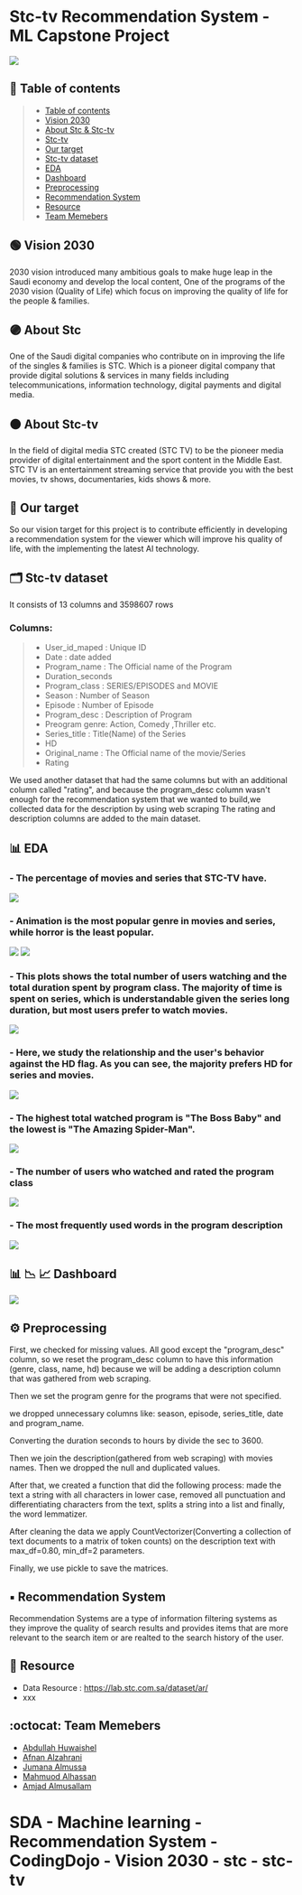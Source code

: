 # Stc-tv Recommendation System - ML Capstone Project


<img src="https://drive.google.com/uc?export=view&id=14pxZ2LMX6Yvn3NrDHi5cluWCldARvKR0"/>


## :round_pushpin: Table of contents
> * [Table of contents](#round_pushpin-table-of-contents)
> * [Vision 2030](#green_circle-vision-2030)
> * [About Stc & Stc-tv](#purple_circleabout-stc)
> * [Stc-tv](#orange_circle-about-stc-tv)
> * [Our target](#dartour-target)
> * [Stc-tv dataset](#card_index_dividersstc-tv-dataset)
> * [EDA](#bar_charteda)
> * [Dashboard](#bar_chartchart_with_downwards_trendchart_with_upwards_trenddashboard)
> * [Preprocessing](#gear-preprocessing)
> * [Recommendation System](#black_small_squarerecommendation-system)
> * [Resource](#file_folder-resource)
> * [Team Memebers](#octocatteam-memebers)


## :green_circle:	 Vision 2030
2030 vision introduced many ambitious goals to make huge leap in the Saudi economy and develop the local content, One of the programs of the 2030 vision (Quality of Life) which focus on improving the quality of life for the people & families.

## :purple_circle:	About Stc 

One of the Saudi digital companies who contribute on in improving the life of the singles & families is STC. Which is a pioneer digital company that provide digital solutions & services in many fields including telecommunications,  information technology, digital payments and digital media. 

## :orange_circle:		 About Stc-tv

In the field of digital media STC created (STC TV) to be the pioneer media provider of digital entertainment and the sport content in the Middle East. 
STC TV is an entertainment streaming service that provide you with the best movies, tv shows, documentaries, kids shows & more.


##  :dart:	Our target
So our vision target for this project is to contribute efficiently in developing a recommendation system for the viewer which will improve his quality of life, with the implementing the latest AI technology.

## :card_index_dividers:	Stc-tv dataset
It consists of 13 columns and 3598607 rows

### Columns:
> * User_id_maped : Unique ID
> * Date : date added
> * Program_name :  The Official name of the Program
> * Duration_seconds
> * Program_class : SERIES/EPISODES	and MOVIE
> * Season : Number of Season
> * Episode : Number of Episode
> * Program_desc :  Description of Program
> * Preogram genre: Action, Comedy ,Thriller etc.
> * Series_title : Title(Name) of the Series
> * HD
> * Original_name : The Official name of the movie/Series
> * Rating

We used another dataset that had the same columns but with an additional column called "rating", and because the program_desc column wasn't enough for the recommendation system that we wanted to build,we collected data for the description by using web scraping
The rating and description columns are added to the main dataset. 

##  :bar_chart:	EDA
### - The percentage of movies and series that STC-TV have.
<img src="https://drive.google.com/uc?export=view&id=10DXqQBTKNQBE_w7u6YFp941XZ9TkBjgs"/>

### - Animation is the most popular genre in movies and series, while horror is the least popular.

<img src="https://drive.google.com/uc?export=view&id=1UQR9xxQJ6NV0Awzm_tuHyW1lI6neDbW1"/>
<img src="https://drive.google.com/uc?export=view&id=18a9yFai903JyDzFP4jXiU9_7biVvR0GQ"/>


### - This plots shows the total number of users watching and the total duration spent by program class. The majority of time is spent on series, which is understandable given the series long duration, but most users prefer to watch movies. 

<img src="https://drive.google.com/uc?export=view&id=1G4g3MDL3241h-1gai9walvwwFyaQe64A"/>

### - Here, we study the relationship and the user's behavior against the HD flag. As you can see, the majority prefers HD for series and movies. 
<img src="https://drive.google.com/uc?export=view&id=1JIDWojZEURBrf8yAqURjwmYHxqsmYV_y"/>

### - The highest total watched program is "The Boss Baby" and the lowest is "The Amazing Spider-Man".
<img src="https://drive.google.com/uc?export=view&id=1d41lyt2v_Gu3LZ07X3H1NSn63Xot2pzf"/>


### - The number of users who watched and rated the program class
<img src="https://drive.google.com/uc?export=view&id=1KRdSCYSvaq9b_U7VAw9nvoQHDR4DGKBw"/>


### - The most frequently used words in the program description
<img src="https://drive.google.com/uc?export=view&id=1gNu-1QiOuU91Ur8hc3sSi37dZKr-ScW3"/>



##  :bar_chart:	:chart_with_downwards_trend:	:chart_with_upwards_trend:	Dashboard
<img src="https://drive.google.com/uc?export=view&id=1bzgvKqS6F_YNRp1nWUNCjgHvxtVhXVG_"/>





## :gear:	 Preprocessing

First, we checked for missing values.
All good except the "program_desc" column, so we reset the program_desc column to have this information (genre, class, name, hd) because we will be adding a description column that was gathered from web scraping.

Then we set the program genre for the programs that were not specified. 

we dropped unnecessary columns like: season, episode, series_title, date and program_name.

Converting the duration seconds to hours by divide the sec to 3600.

Then we join the description(gathered from web scraping) with movies names. Then we dropped the null and duplicated values.



After that, we created a function that did the following process: 
made the text a string with all characters in lower case, removed all punctuation and differentiating characters from the text, splits a string into a list and finally, the word lemmatizer.

After cleaning the data we apply CountVectorizer(Converting a collection of text documents to a matrix of token counts) on the description text with max_df=0.80, min_df=2 parameters.

Finally, we use pickle to save the matrices. 












## :black_small_square:		Recommendation System
 Recommendation Systems are a type of information filtering systems as they improve the quality of search results and provides items that are more relevant to the search item or are realted to the search history of the user.





## :file_folder: Resource
- Data Resource : https://lab.stc.com.sa/dataset/ar/ 
- xxx

## :octocat:	Team Memebers

- [Abdullah Huwaishel](https://github.com/Batool247)
- [Afnan Alzahrani](https://github.com/AfnanAlzahrani)
- [Jumana Almussa](https://github.com/jumana0)
- [Mahmuod Alhassan](https://github.com/alhassanm)
- [Amjad Almusallam](https://github.com/ASM650)



# SDA - Machine learning - Recommendation System - CodingDojo - Vision 2030 - stc - stc-tv

